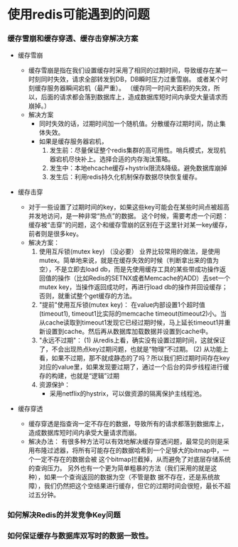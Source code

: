 
# 使用redis可能遇到的问题

### 缓存雪崩和缓存穿透、缓存击穿解决方案
   - 缓存雪崩
        - 缓存雪崩是指在我们设置缓存时采用了相同的过期时间，导致缓存在某一时刻同时失效，请求全部转发到DB，DB瞬时压力过重雪崩。
        或者某个时刻缓存服务器瞬间宕机（最严重）。
        （缓存同一时间大面积的失效，所以，后面的请求都会落到数据库上，造成数据库短时间内承受大量请求而崩掉。）
        - 解决方案
            - 同时失效的话，过期时间加一个随机值。分散缓存过期时间，防止集体失效。
            - 如果是缓存服务器宕机，
                1. 发生前：尽量保证整个redis集群的高可用性。哨兵模式，发现机器宕机尽快补上。选择合适的内存淘汰策略。
                2. 发生中：本地ehcache缓存+hystrix限流&降级。避免数据库崩掉
                3. 发生后：利用redis持久化机制保存数据尽快恢复缓存。
   - 缓存击穿
        -   对于一些设置了过期时间的key，如果这些key可能会在某些时间点被超高并发地访问，是一种非常“热点”的数据。
        这个时候，需要考虑一个问题：缓存被“击穿”的问题，这个和缓存雪崩的区别在于这里针对某一key缓存，前者则是很多key。
        - 解决方案：
            1. 使用互斥锁(mutex key) （没必要）
            业界比较常用的做法，是使用mutex。简单地来说，就是在缓存失效的时候（判断拿出来的值为空），不是立即去load db，而是先使用缓存工具的某些带成功操作返回值的操作（比如Redis的SETNX或者Memcache的ADD）去set一个mutex key，当操作返回成功时，再进行load db的操作并回设缓存；否则，就重试整个get缓存的方法。
            2. "提前"使用互斥锁(mutex key)：
            在value内部设置1个超时值(timeout1), timeout1比实际的memcache timeout(timeout2)小。当从cache读取到timeout1发现它已经过期时候，马上延长timeout1并重新设置到cache。然后再从数据库加载数据并设置到cache中。
            3. "永远不过期"：
                   (1) 从redis上看，确实没有设置过期时间，这就保证了，不会出现热点key过期问题，也就是“物理”不过期。
                   (2) 从功能上看，如果不过期，那不就成静态的了吗？所以我们把过期时间存在key对应的value里，如果发现要过期了，通过一个后台的异步线程进行缓存的构建，也就是“逻辑”过期
            4. 资源保护：
                - 采用netflix的hystrix，可以做资源的隔离保护主线程池。
    
   - 缓存穿透
        - 缓存穿透是指查询一定不存在的数据，导致所有的请求都落到数据库上，造成数据库短时间内承受大量请求而崩。
        - 解决办法： 
        有很多种方法可以有效地解决缓存穿透问题，最常见的则是采用布隆过滤器，将所有可能存在的数据哈希到一个足够大的bitmap中，一个一定不存在的数据会被 这个bitmap拦截掉，从而避免了对底层存储系统的查询压力。
        另外也有一个更为简单粗暴的方法（我们采用的就是这种），如果一个查询返回的数据为空（不管是数 据不存在，还是系统故障），我们仍然把这个空结果进行缓存，但它的过期时间会很短，最长不超过五分钟。   
    
### 如何解决Redis的并发竞争Key问题

### 如何保证缓存与数据库双写时的数据一致性。